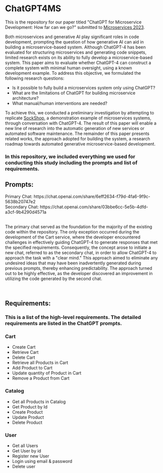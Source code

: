 # ChatGPT4MS
This is the repository for our paper titled "ChatGPT for Microservice Development: How far can we go?" submitted to [Microservices 2023](https://www.conf-micro.services/2023/).

<p>
Both microservices and generative AI play significant roles in code development, prompting the question of how generative AI can aid in building a microservice-based system. Although ChatGPT-4 has been evaluated for structuring microservices and generating code snippets, limited research exists on its ability to fully develop a microservice-based system. This paper aims to evaluate whether ChatGPT-4 can construct a complete system with minimal human oversight, using a known development example. To address this objective, we formulated the following research questions: 
  
- Is it possible to fully build a microservices system  only using ChatGPT? 
- What are the limitations of ChatGPT for building microservice architecture? 
- What manual/human interventions are needed?



To achieve this, we conducted a preliminary investigation by attempting to replicate [SockShop](https://microservices-demo.github.io/), a demonstration example of microservices systems, through conversation with ChatGPT-4.
The result of this paper will enable a new line of research into the automatic generation of new services or automated software maintenance. 
The remainder of this paper presents related works, the approach adopted for building the system, a research roadmap towards automated generative microservice-based development.
</p>

<h3>In this repository, we included everything we used for conducting this study including the prompts and list of requirements.</h3>

<h2>Prompts: </h2>
Primary Chat: https://chat.openai.com/share/6eff2634-f79d-4fa6-9f9c-5638b20747e2 <br />
Secondary Chat: https://chat.openai.com/share/03bbe6cc-5e5b-4dfd-a3cf-9b4290d4571a <br />

<br />

<p>The primary chat served as the foundation for the majority of the existing code within the repository. The only exception occurred during the development of the Cart service, where the developer encountered challenges in effectively guiding ChatGPT-4 to generate responses that met the specified requirements. Consequently, the concept arose to initiate a new chat, referred to as the secondary chat, in order to allow ChatGPT-4 to approach the task with a "clear mind." This approach aimed to eliminate any undesired ideas that may have been inadvertently generated during previous prompts, thereby enhancing predictability. 
The approach turned out to be highly effective, as the developer discovered an improvement in utilizing the code generated by the second chat.</p>

<br />

<h2>Requirements: </h2>

<h3>This is a list of the high-level requirements. The detailed requirements are listed in the ChatGPT prompts.</h3>

<h3>Cart</h3>

- Create Cart
- Retrieve Cart
- Delete Cart
- Retrieve all Products in Cart
- Add Product to Cart
- Update quantity of Product in Cart
- Remove a Product from Cart

<h3>Catalog</h3>

- Get all Products in Catalog
- Get Product by Id
- Create Product
- Update Product
- Delete Product

<h3>User</h3>

- Get all Users
- Get User by id
- Register new User
- Login using email & password
- Delete user
